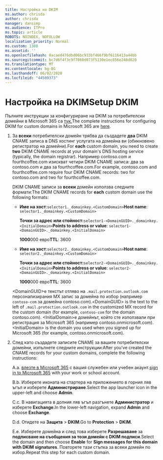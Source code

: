 ```yaml
---
title: Настройка на DKIM
ms.author: chrisda
author: chrisda
manager: dansimp
ms.audience: ITPro
ms.topic: article
ROBOTS: NOINDEX, NOFOLLOW
localization_priority: Normal
ms.custom: 1388
ms.assetid: ''
ms.openlocfilehash: 0acaed476dbd06bc933bf466f9bf6116413a44bb
ms.sourcegitcommit: bc7d6f4f3c9f7060d073f5130e1ec856e248d020
ms.translationtype: MT
ms.contentlocale: bg-BG
ms.lasthandoff: 06/02/2020
ms.locfileid: "44509373"
---
```

# <a name="setup-dkim"></a><span data-ttu-id="1081b-102">Настройка на DKIM</span><span class="sxs-lookup"><span data-stu-id="1081b-102">Setup DKIM</span></span>

<span data-ttu-id="1081b-103">Пълните инструкции за конфигуриране на DKIM за потребителски домейни в Microsoft 365 са [тук.](https://docs.microsoft.com/microsoft-365/security/office-365-security/use-dkim-to-validate-outbound-email#steps-you-need-to-do-to-manually-set-up-dkim)</span><span class="sxs-lookup"><span data-stu-id="1081b-103">The complete instructions for configuring DKIM for custom domains in Microsoft 365 are [here](https://docs.microsoft.com/microsoft-365/security/office-365-security/use-dkim-to-validate-outbound-email#steps-you-need-to-do-to-manually-set-up-dkim).</span></span>

1. <span data-ttu-id="1081b-104">За **всеки** потребителски домейн трябва да създадете **два** DKIM CNAME записа в DNS хостинг услугата на домейна ви (обикновено регистратор на домейни).</span><span class="sxs-lookup"><span data-stu-id="1081b-104">For **each** custom domain, you need to create **two** DKIM CNAME records at your domain's DNS hosting service (typically, the domain registrar).</span></span> <span data-ttu-id="1081b-105">Например contoso.com и fourthcoffee.com изискват четири DKIM CNAME записа: два за contoso.com и два за fourthcoffee.com.</span><span class="sxs-lookup"><span data-stu-id="1081b-105">For example, contoso.com and fourthcoffee.com require four DKIM CNAME records: two for contoso.com and two for fourthcoffee.com.</span></span>

   <span data-ttu-id="1081b-106">DKIM CNAME записи за **всеки** домейн използва следните формати:</span><span class="sxs-lookup"><span data-stu-id="1081b-106">The DKIM CNAME records for **each** custom domain use the following formats:</span></span>

   - <span data-ttu-id="1081b-107">**Име на хост**:`selector1._domainkey.<CustomDomain>`</span><span class="sxs-lookup"><span data-stu-id="1081b-107">**Host name**: `selector1._domainkey.<CustomDomain>`</span></span>

     <span data-ttu-id="1081b-108">**Точки за адрес или стойност:**`selector1-<DomainGUID>._domainkey.<InitialDomain>`</span><span class="sxs-lookup"><span data-stu-id="1081b-108">**Points to address or value**: `selector1-<DomainGUID>._domainkey.<InitialDomain>`</span></span>

     <span data-ttu-id="1081b-109">**1000**000 евро</span><span class="sxs-lookup"><span data-stu-id="1081b-109">**TTL**: 3600</span></span>

   - <span data-ttu-id="1081b-110">**Име на хост**:`selector2._domainkey.<CustomDomain>`</span><span class="sxs-lookup"><span data-stu-id="1081b-110">**Host name**: `selector2._domainkey.<CustomDomain>`</span></span>

     <span data-ttu-id="1081b-111">**Точки за адрес или стойност:**`selector2-<DomainGUID>._domainkey.<InitialDomain>`</span><span class="sxs-lookup"><span data-stu-id="1081b-111">**Points to address or value**: `selector2-<DomainGUID>._domainkey.<InitialDomain>`</span></span>

     <span data-ttu-id="1081b-112">**1000**000 евро</span><span class="sxs-lookup"><span data-stu-id="1081b-112">**TTL**: 3600</span></span>

   <span data-ttu-id="1081b-113">\<DomainGUID\>е текстът отляво на `.mail.protection.outlook.com` персонализирания MX запис за домейна по избор (например `contoso-com` за домейна contoso.com).</span><span class="sxs-lookup"><span data-stu-id="1081b-113">\<DomainGUID\> is the text to the left of `.mail.protection.outlook.com` in the customized MX record for the custom domain (for example, `contoso-com` for the domain contoso.com).</span></span> <span data-ttu-id="1081b-114">\<InitialDomain\>е домейнът, който сте използвали при регистрация за Microsoft 365 (например contoso.onmicrosoft.com).</span><span class="sxs-lookup"><span data-stu-id="1081b-114">\<InitialDomain\> is the domain you used when you signed up for Microsoft 365 (for example, contoso.onmicrosoft.com).</span></span>

2. <span data-ttu-id="1081b-115">След като създадете записите CNAME за вашите потребителски домейни, изпълнете следните инструкции:</span><span class="sxs-lookup"><span data-stu-id="1081b-115">After you've created the CNAME records for your custom domains, complete the following instructions:</span></span>

   <span data-ttu-id="1081b-116">A.</span><span class="sxs-lookup"><span data-stu-id="1081b-116">a.</span></span> <span data-ttu-id="1081b-117">[влезте в Microsoft 365](https://support.office.microsoft.com/article/e9eb7d51-5430-4929-91ab-6157c5a050b4) с вашия служебен или учебен акаунт.</span><span class="sxs-lookup"><span data-stu-id="1081b-117">[sign in to Microsoft 365](https://support.office.microsoft.com/article/e9eb7d51-5430-4929-91ab-6157c5a050b4) with your work or school account.</span></span>

   <span data-ttu-id="1081b-118">B.</span><span class="sxs-lookup"><span data-stu-id="1081b-118">b.</span></span> <span data-ttu-id="1081b-119">Изберете иконата на стартера на приложението в горния ляв ъгъл и изберете **Администриране**.</span><span class="sxs-lookup"><span data-stu-id="1081b-119">Select the app launcher icon in the upper-left and choose **Admin**.</span></span>

   <span data-ttu-id="1081b-120">C.</span><span class="sxs-lookup"><span data-stu-id="1081b-120">c.</span></span> <span data-ttu-id="1081b-121">В навигацията в долния ляв ъгъл разгънете **Администратор** и изберете **Exchange**.</span><span class="sxs-lookup"><span data-stu-id="1081b-121">In the lower-left navigation, expand **Admin** and choose **Exchange**.</span></span>

   <span data-ttu-id="1081b-122">D.</span><span class="sxs-lookup"><span data-stu-id="1081b-122">d.</span></span> <span data-ttu-id="1081b-123">Отидете на **Защита**  >  **DKIM**.</span><span class="sxs-lookup"><span data-stu-id="1081b-123">Go to **Protection** > **DKIM**.</span></span>

   <span data-ttu-id="1081b-124">E.</span><span class="sxs-lookup"><span data-stu-id="1081b-124">e.</span></span> <span data-ttu-id="1081b-125">Изберете домейна и след това изберете **Разрешаване** за **подписване на съобщения за този домейн с DKIM подписи**.</span><span class="sxs-lookup"><span data-stu-id="1081b-125">Select the domain and then choose **Enable** for **Sign messages for this domain with DKIM signatures**.</span></span> <span data-ttu-id="1081b-126">Повторете тази стъпка за всеки домейн по избор.</span><span class="sxs-lookup"><span data-stu-id="1081b-126">Repeat this step for each custom domain.</span></span>
